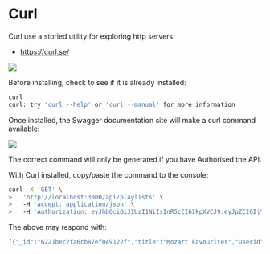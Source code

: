 # Curl

Curl use a storied utility for exploring http servers:

- <https://curl.se/>

![](img/25.png)

Before installing, check to see if it is already installed:

~~~bash
curl
curl: try 'curl --help' or 'curl --manual' for more information
~~~

Once installed, the Swagger documentation site will make a curl command available:

![](img/26.png)

The correct command will only be generated if you have Authorised the API. 

With Curl installed, copy/paste the command to the console:

~~~bash
curl -X 'GET' \
>   'http://localhost:3000/api/playlists' \
>   -H 'accept: application/json' \
>   -H 'Authorization: eyJhbGciOiJIUzI1NiIsInR5cCI6IkpXVCJ9.eyJpZCI6IjYyMjFiZWMyZmE2Y2I4N2VmMDQ5MTIyOSIsImVtYWlsIjoiaG9tZXJAc2ltcHNvbi5jb20iLCJpYXQiOjE2NDYzNzg3NDAsImV4cCI6MTY0NjM4MjM0MH0.nwwbQYaRnLBwLcqNXfdDkIGVgWmIQcCvNkd9VVnz5kA'
~~~

The above may respond with:

~~~bash
[{"_id":"6221bec2fa6cb87ef049122f","title":"Mozart Favourites","userid":"6221bec2fa6cb87ef049122d","__v":0}]
~~~



